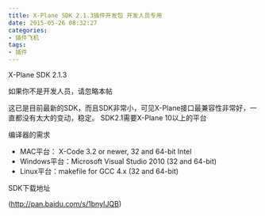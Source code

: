 ```yaml
---
title: X-Plane SDK 2.1.3插件开发包 开发人员专用
date: 2015-05-26 08:32:27
categories:
- 插件飞机
tags:
- 插件
---
```


X-Plane SDK 2.1.3

如果你不是开发人员，请忽略本帖

这已是目前最新的SDK，而且SDK非常小，可见X-Plane接口最兼容性非常好，一直都没有太大的变动，稳定。
SDK2.1需要X-Plane 10以上的平台

编译器的需求


* MAC平台： X-Code 3.2 or newer, 32 and 64-bit Intel
* Windows平台：Microsoft Visual Studio 2010 (32 and 64-bit)
* Linux平台：makefile for GCC 4.x (32 and 64-bit)




SDK下载地址


(http://pan.baidu.com/s/1bnyIJQB)


